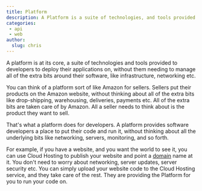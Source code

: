 ```yaml
---
title: Platform
description: A Platform is a suite of technologies, and tools provided to developers to deploy their applications on.
categories:
 - api
 - web
author:  
  slug: chris
---
```


A platform is at its core, a suite of technologies and tools provided to developers to deploy their applications on, 
without them needing to manage all of the extra bits around their software, like infrastructure, networking etc. 

You can think of a platform sort of like Amazon for sellers. 
Sellers put their products on the Amazon website, 
without thinking about all of the extra bits like drop-shipping, warehousing, deliveries, payments etc. 
All of the extra bits are taken care of by Amazon. 
All a seller needs to think about is the product they want to sell. 

That's what a platform does for developers. 
A platform provides software developers a place to put their code and run it, 
without thinking about all the underlying bits like networking, servers, monitoring, and so forth.

For example, if you have a website, and you want the world to see it, 
you can use Cloud Hosting to publish your website and point a [domain](/blog/domain) name at it. 
You don't need to worry about networking, server updates, server security etc. 
You can simply upload your website code to the Cloud Hosting service, 
and they take care of the rest. They are providing the Platform for you to run your code on.

